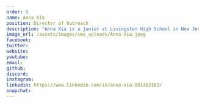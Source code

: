 ```yaml
---
order: 5
name: Anna Xia
position: Director of Outreach
description: "Anna Xia is a junior at Livingston High School in New Jersey. After joining an all-girls robotics team and the Femgineers club in middle school, she soon developed a passion for computer science and engineering and spreading computer science education to women and minorities around the globe. In the future, she is looking to study Electrical Engineering and Computer Science. At HAX, she recruits and communicates with hackathon hosts and sponsors, seeking to spread CS education to as many students as possible. She also works on the Content Creation Team by drafting guides and compiling resources for hackathon hosts. Outside of HAX, she is the captain of her high school's FTC robotics team, teaches an elementary school robotics class, and participates in forensics public speaking competitions. She loves to cook, watch kdramas and reality shows, play volleyball, and swim and dive. "
image_url: /assets/images/cms_uploads/Anna Xia.jpeg
facebook: 
twitter: 
website: 
youtube: 
email: 
github: 
discord: 
instagram: 
linkedin: https://www.linkedin.com/in/anna-xia-9514b2183/
snapchat: 
---
```

